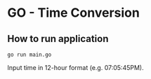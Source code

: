 # GO - Time Conversion

## How to run application
```console
go run main.go
```

Input time in 12-hour format (e.g. 07:05:45PM).